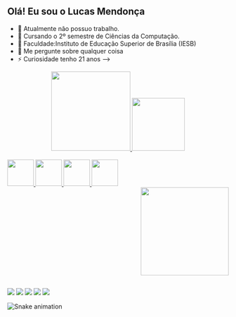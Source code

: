 ## Olá! Eu sou o Lucas Mendonça


- 🔭 Atualmente não possuo trabalho.
- 📕 Cursando o 2º semestre de Ciências da Computação.
- 🏫 Faculdade:Instituto de Educação Superior de Brasília (IESB)
- 💬 Me pergunte sobre qualquer coisa
- ⚡ Curiosidade tenho 21 anos 
-->
<div align="center">
  <a href="https://github.com/plucasmendonca">
  <img height="180em" src="https://github-readme-stats.vercel.app/api?username=plucasmendonca&show_icons=true&theme=dark&include_all_commits=true&count_private=true"/>
  <img height="120em" src="https://github-readme-stats.vercel.app/api/top-langs/?username=plucasmendonca&layout=compact&langs_count=7&theme=dark"/>
</div>
<div style="display: inline_block"><br>
<img height="60em" src="https://cdn.jsdelivr.net/gh/devicons/devicon/icons/c/c-original.svg" />
<img height="60em" src="https://cdn.jsdelivr.net/gh/devicons/devicon/icons/python/python-original.svg" />
<img height="60em" src="https://cdn.jsdelivr.net/gh/devicons/devicon/icons/nodejs/nodejs-original.svg" /> 
<img height="60em" src="https://cdn.jsdelivr.net/gh/devicons/devicon/icons/javascript/javascript-original.svg" /> 
</div>
    <div align="right">
<img src="https://user-images.githubusercontent.com/96083134/148793580-649c59b5-c20c-4204-984d-c2b2db6dfc77.png" width="200px" />
</div>
  
  ##
  <div> 
  <a href="https://instagram.com/lucas_s.mendonca" target="_blank"><img src="https://img.shields.io/badge/-Instagram-%23E4405F?style=for-the-badge&logo=instagram&logoColor=white" target="_blank"></a>
  <a href="https://www.linkedin.com/in/lucas-mendonça-031a7222a" target="_blank"><img src="https://img.shields.io/badge/-LinkedIn-%230077B5?style=for-the-badge&logo=linkedin&logoColor=white" target="_blank"></a> 
 <a href="https://discord.gg/qvprpCgR" target="_blank"><img src="https://img.shields.io/badge/Discord-7289DA?style=for-the-badge&logo=discord&logoColor=white" target="_blank"></a> 
      <a href = "mailto:p.lucas.santos.mendonca@gmail.com"><img src="https://img.shields.io/badge/-Gmail-%23333?style=for-the-badge&logo=gmail&logoColor=white" target="_blank"></a>
    <a href="https://www.twitch.tv/luukistar88" target="_blank"><img src="https://img.shields.io/badge/Twitch-9146FF?style=for-the-badge&logo=twitch&logoColor=white" target="_blank"></a>
 

![Snake animation](https://github.com/plucasmendonca/plucasmendonca/blob/output/github-contribution-grid-snake.svg)
